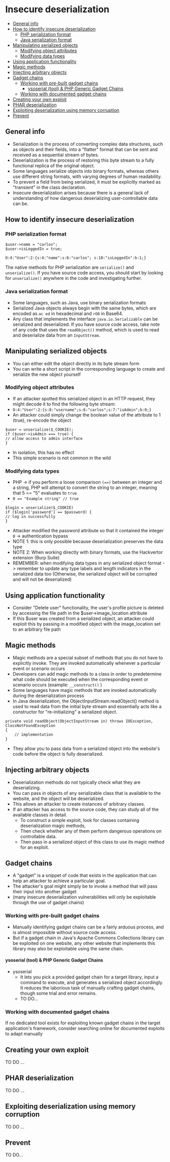 # Insecure deserialization
- [General info](#general-info)
- [How to identify insecure deserialization](#how-to-identify-insecure-deserialization)
  * [PHP serialization format](#php-serialization-format)
  * [Java serialization format](#java-serialization-format)
- [Manipulating serialized objects](#manipulating-serialized-objects)
  * [Modifying object attributes](#modifying-object-attributes)
  * [Modifying data types](#modifying-data-types)
- [Using application functionality](#using-application-functionality)
- [Magic methods](#magic-methods)
- [Injecting arbitrary objects](#injecting-arbitrary-objects)
- [Gadget chains](#gadget-chains)
  * [Working with pre-built gadget chains](#working-with-pre-built-gadget-chains)
    + [ysoserial (tool) & PHP Generic Gadget Chains](#ysoserial--tool----php-generic-gadget-chains)
  * [Working with documented gadget chains](#working-with-documented-gadget-chains)
- [Creating your own exploit](#creating-your-own-exploit)
- [PHAR deserialization](#phar-deserialization)
- [Exploiting deserialization using memory corruption](#exploiting-deserialization-using-memory-corruption)
- [Prevent](#prevent)

## General info
- Serialization is the process of converting complex data structures, such as objects and their fields, into a "flatter" format that can be sent and received as a sequential stream of bytes.
- Deserialization is the process of restoring this byte stream to a fully functional replica of the original object.
- Some languages serialize objects into binary formats, whereas others use different string formats, with varying degrees of human readability.
- To prevent a field from being serialized, it must be explicitly marked as "transient" in the class declaration.
- Insecure deserialization arises because there is a general lack of understanding of how dangerous deserializing user-controllable data can be.

## How to identify insecure deserialization

### PHP serialization format
```
$user->name = "carlos";
$user->isLoggedIn = true;
```
```
O:4:"User":2:{s:4:"name":s:6:"carlos"; s:10:"isLoggedIn":b:1;}
```
The native methods for PHP serialization are `serialize()` and `unserialize()`. If you have source code access, you should start by looking for `unserialize()` anywhere in the code and investigating further.

### Java serialization format
- Some languages, such as Java, use binary serialization formats
- Serialized Java objects always begin with the same bytes, which are encoded as `ac ed` in hexadecimal and `rO0` in Base64.
- Any class that implements the interface `java.io.Serializable` can be serialized and deserialized. If you have source code access, take note of any code that uses the `readObject()` method, which is used to read and deserialize data from an `InputStream`.

## Manipulating serialized objects
- You can either edit the object directly in its byte stream form
- You can write a short script in the corresponding language to create and serialize the new object yourself

### Modifying object attributes
- If an attacker spotted this serialized object in an HTTP request, they might decode it to find the following byte stream: 
- `O:4:"User":2:{s:8:"username";s:6:"carlos";s:7:"isAdmin";b:0;}`
- An attacker could simply change the boolean value of the attribute to 1 (true), re-encode the object
```
$user = unserialize($_COOKIE);
if ($user->isAdmin === true) {
// allow access to admin interface
}
```
- In isolation, this has no effect
- This simple scenario is not common in the wild

### Modifying data types
- PHP -> if you perform a loose comparison `(==)` between an integer and a string, PHP will attempt to convert the string to an integer, meaning that 5 == "5" evaluates to `true`
- `0 == "Example string" // true`
```
$login = unserialize($_COOKIE)
if ($login['password'] == $password) {
// log in successfully
}
```
- Attacker modified the password attribute so that it contained the integer `0` -> authentication bypass
- NOTE 1: this is only possible because deserialization preserves the data type
- NOTE 2: When working directly with binary formats, use the Hackvertor extension (Burp Suite)
- REMEMBER: when modifying data types in any serialized object format -> remember to update any type labels and length indicators in the serialized data too (Otherwise, the serialized object will be corrupted and will not be deserialized)

## Using application functionality
- Consider "Delete user" functionality, the user's profile picture is deleted by accessing the file path in the $user->image_location attribute
- If this $user was created from a serialized object, an attacker could exploit this by passing in a modified object with the image_location set to an arbitrary file path

## Magic methods
- Magic methods are a special subset of methods that you do not have to explicitly invoke. They are invoked automatically whenever a particular event or scenario occurs
- Developers can add magic methods to a class in order to predetermine what code should be executed when the corresponding event or scenario occurs (example: `__construct()` )
- Some languages have magic methods that are invoked automatically during the deserialization process
- In Java deserialization, the ObjectInputStream.readObject() method is used to read data from the initial byte stream and essentially acts like a constructor for "re-initializing" a serialized object.
```
private void readObject(ObjectInputStream in) throws IOException, ClassNotFoundException
{
    // implementation
}
```
- They allow you to pass data from a serialized object into the website's code before the object is fully deserialized.

## Injecting arbitrary objects
- Deserialization methods do not typically check what they are deserializing.
- You can pass in objects of any serializable class that is available to the website, and the object will be deserialized.
- This allows an attacker to create instances of arbitrary classes.
- If an attacker has access to the source code, they can study all of the available classes in detail.
  - To construct a simple exploit, look for classes containing deserialization magic methods,
  - Then check whether any of them perform dangerous operations on controllable data.
  - Then pass in a serialized object of this class to use its magic method for an exploit.
 
## Gadget chains
- A "gadget" is a snippet of code that exists in the application that can help an attacker to achieve a particular goal.
- The attacker's goal might simply be to invoke a method that will pass their input into another gadget
- (many insecure deserialization vulnerabilities will only be exploitable through the use of gadget chains)

### Working with pre-built gadget chains
- Manually identifying gadget chains can be a fairly arduous process, and is almost impossible without source code access.
- But if a gadget chain in Java's Apache Commons Collections library can be exploited on one website, any other website that implements this library may also be exploitable using the same chain.

#### ysoserial (tool) & PHP Generic Gadget Chains
- ysoserial
  - It lets you pick a provided gadget chain for a target library, input a command to execute, and generates a serialized object accordingly. It reduces the laborious task of manually crafting gadget chains, though some trial and error remains.
  - TO DO...

### Working with documented gadget chains
If no dedicated tool exists for exploiting known gadget chains in the target application's framework, consider searching online for documented exploits to adapt manually

## Creating your own exploit
TO DO ...

## PHAR deserialization
TO DO ...

## Exploiting deserialization using memory corruption
TO DO ...

## Prevent
TO DO...

